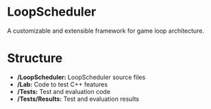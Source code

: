 # LoopScheduler

A customizable and extensible framework for game loop architecture.

# Structure

- **/LoopScheduler:** LoopScheduler source files
- **/Lab:** Code to test C++ features
- **/Tests:** Test and evaluation code
- **/Tests/Results:** Test and evaluation results
